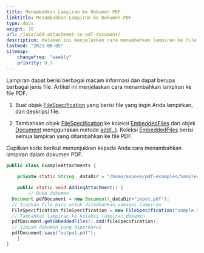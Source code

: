 ```yaml
---
title: Menambahkan Lampiran ke Dokumen PDF 
linktitle: Menambahkan Lampiran ke Dokumen PDF 
type: docs
weight: 10
url: /java/add-attachment-to-pdf-document/
description: Halaman ini menjelaskan cara menambahkan lampiran ke file PDF dengan Java.
lastmod: "2021-06-05"
sitemap:
    changefreq: "weekly"
    priority: 0.7
---
```


Lampiran dapat berisi berbagai macam informasi dan dapat berupa berbagai jenis file. Artikel ini menjelaskan cara menambahkan lampiran ke file PDF.

1. Buat objek [FileSpecification](https://reference.aspose.com/pdf/java/com.aspose.pdf/FileSpecification) yang berisi file yang ingin Anda lampirkan, dan deskripsi file.

1. Tambahkan objek [FileSpecification](https://reference.aspose.com/pdf/java/com.aspose.pdf/FileSpecification) ke koleksi [EmbeddedFiles](https://reference.aspose.com/pdf/java/com.aspose.pdf/EmbeddedFileCollection) dari objek [Document](https://reference.aspose.com/pdf/java/com.aspose.pdf/Document) menggunakan metode [add(..)](https://reference.aspose.com/pdf/java/com.aspose.pdf/FileSpecification). Koleksi [EmbeddedFiles](https://reference.aspose.com/pdf/java/com.aspose.pdf/EmbeddedFileCollection) berisi semua lampiran yang ditambahkan ke file PDF.

Cuplikan kode berikut menunjukkan kepada Anda cara menambahkan lampiran dalam dokumen PDF.

```java
public class ExampleAttachments {
    
    private static String _dataDir = "/home/aspose/pdf-examples/Samples/Attachments/";

    public static void AddingAttachment() {
        // Buka dokumen
  Document pdfDocument = new Document(_dataDir+"input.pdf");
  // Siapkan file baru untuk ditambahkan sebagai lampiran
  FileSpecification fileSpecification = new FileSpecification("sample.txt", "File teks contoh");
  // Tambahkan lampiran ke koleksi lampiran dokumen
  pdfDocument.getEmbeddedFiles().add(fileSpecification);
  // Simpan dokumen yang diperbarui
  pdfDocument.save("output.pdf");
    }
}
```